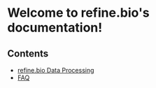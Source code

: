Welcome to refine.bio's documentation!
======================================

## Contents

* [refine.bio Data Processing](main_text.md)
* [FAQ](faq.md)
